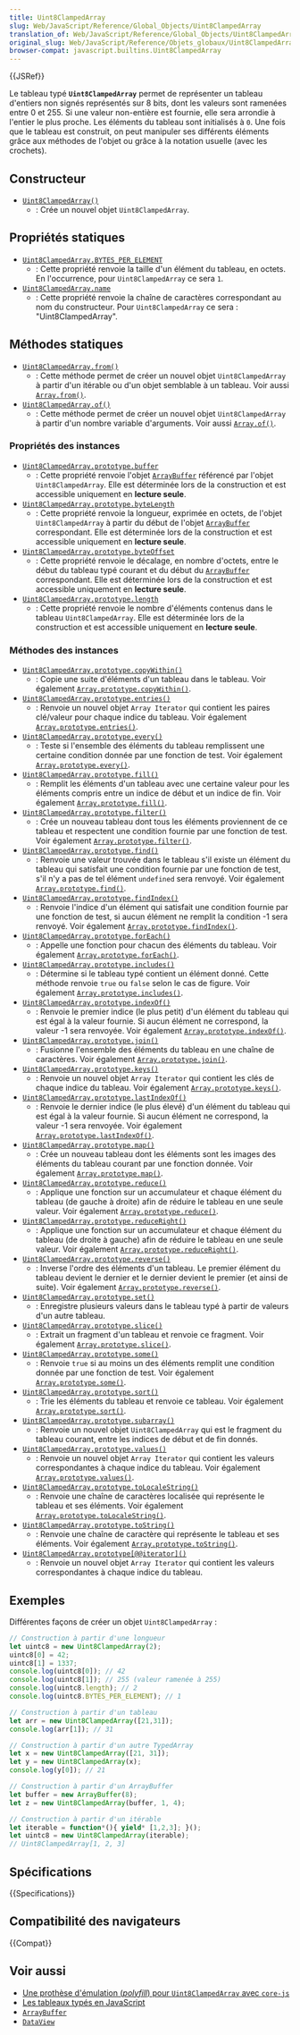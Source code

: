 ```yaml
---
title: Uint8ClampedArray
slug: Web/JavaScript/Reference/Global_Objects/Uint8ClampedArray
translation_of: Web/JavaScript/Reference/Global_Objects/Uint8ClampedArray
original_slug: Web/JavaScript/Reference/Objets_globaux/Uint8ClampedArray
browser-compat: javascript.builtins.Uint8ClampedArray
---
```

{{JSRef}}

Le tableau typé **`Uint8ClampedArray`** permet de représenter un tableau d'entiers non signés représentés sur 8 bits, dont les valeurs sont ramenées entre 0 et 255. Si une valeur non-entière est fournie, elle sera arrondie à l'entier le plus proche. Les éléments du tableau sont initialisés à `0`. Une fois que le tableau est construit, on peut manipuler ses différents éléments grâce aux méthodes de l'objet ou grâce à la notation usuelle (avec les crochets).

## Constructeur

- [`Uint8ClampedArray()`](/fr/docs/Web/JavaScript/Reference/Global_Objects/Uint8ClampedArray/Uint8ClampedArray)
  - : Crée un nouvel objet `Uint8ClampedArray`.

## Propriétés statiques

- [`Uint8ClampedArray.BYTES_PER_ELEMENT`](/fr/docs/Web/JavaScript/Reference/Global_Objects/TypedArray/BYTES_PER_ELEMENT)
  - : Cette propriété renvoie la taille d'un élément du tableau, en octets. En l'occurrence, pour `Uint8ClampedArray` ce sera `1`.
- [`Uint8ClampedArray.name`](/fr/docs/Web/JavaScript/Reference/Global_Objects/TypedArray/name)
  - : Cette propriété renvoie la chaîne de caractères correspondant au nom du constructeur. Pour `Uint8ClampedArray` ce sera : "Uint8ClampedArray".

## Méthodes statiques

- [`Uint8ClampedArray.from()`](/fr/docs/Web/JavaScript/Reference/Global_Objects/TypedArray/from)
  - : Cette méthode permet de créer un nouvel objet `Uint8ClampedArray` à partir d'un itérable ou d'un objet semblable à un tableau. Voir aussi [`Array.from()`](/fr/docs/Web/JavaScript/Reference/Global_Objects/Array/from).
- [`Uint8ClampedArray.of()`](/fr/docs/Web/JavaScript/Reference/Global_Objects/TypedArray/of)
  - : Cette méthode permet de créer un nouvel objet `Uint8ClampedArray` à partir d'un nombre variable d'arguments. Voir aussi [`Array.of()`](/fr/docs/Web/JavaScript/Reference/Global_Objects/Array/of).

### Propriétés des instances

- [`Uint8ClampedArray.prototype.buffer`](/fr/docs/Web/JavaScript/Reference/Global_Objects/TypedArray/buffer)
  - : Cette propriété renvoie l'objet [`ArrayBuffer`](/fr/docs/Web/JavaScript/Reference/Global_Objects/ArrayBuffer) référencé par l'objet `Uint8ClampedArray`. Elle est déterminée lors de la construction et est accessible uniquement en **lecture seule**.
- [`Uint8ClampedArray.prototype.byteLength`](/fr/docs/Web/JavaScript/Reference/Global_Objects/TypedArray/byteLength)
  - : Cette propriété renvoie la longueur, exprimée en octets, de l'objet `Uint8ClampedArray` à partir du début de l'objet [`ArrayBuffer`](/fr/docs/Web/JavaScript/Reference/Global_Objects/ArrayBuffer) correspondant. Elle est déterminée lors de la construction et est accessible uniquement en **lecture seule**.
- [`Uint8ClampedArray.prototype.byteOffset`](/fr/docs/Web/JavaScript/Reference/Global_Objects/TypedArray/byteOffset)
  - : Cette propriété renvoie le décalage, en nombre d'octets, entre le début du tableau typé courant et du début du [`ArrayBuffer`](/fr/docs/Web/JavaScript/Reference/Global_Objects/ArrayBuffer) correspondant. Elle est déterminée lors de la construction et est accessible uniquement en **lecture seule**.
- [`Uint8ClampedArray.prototype.length`](/fr/docs/Web/JavaScript/Reference/Global_Objects/TypedArray/length)
  - : Cette propriété renvoie le nombre d'éléments contenus dans le tableau `Uint8ClampedArray`. Elle est déterminée lors de la construction et est accessible uniquement en **lecture seule**.

### Méthodes des instances

- [`Uint8ClampedArray.prototype.copyWithin()`](/fr/docs/Web/JavaScript/Reference/Global_Objects/TypedArray/copyWithin)
  - : Copie une suite d'éléments d'un tableau dans le tableau. Voir également [`Array.prototype.copyWithin()`](/fr/docs/Web/JavaScript/Reference/Global_Objects/Array/copyWithin).
- [`Uint8ClampedArray.prototype.entries()`](/fr/docs/Web/JavaScript/Reference/Global_Objects/TypedArray/entries)
  - : Renvoie un nouvel objet `Array Iterator` qui contient les paires clé/valeur pour chaque indice du tableau. Voir également [`Array.prototype.entries()`](/fr/docs/Web/JavaScript/Reference/Global_Objects/Array/entries).
- [`Uint8ClampedArray.prototype.every()`](/fr/docs/Web/JavaScript/Reference/Global_Objects/TypedArray/every)
  - : Teste si l'ensemble des éléments du tableau remplissent une certaine condition donnée par une fonction de test. Voir également [`Array.prototype.every()`](/fr/docs/Web/JavaScript/Reference/Global_Objects/Array/every).
- [`Uint8ClampedArray.prototype.fill()`](/fr/docs/Web/JavaScript/Reference/Global_Objects/TypedArray/fill)
  - : Remplit les éléments d'un tableau avec une certaine valeur pour les éléments compris entre un indice de début et un indice de fin. Voir également [`Array.prototype.fill()`](/fr/docs/Web/JavaScript/Reference/Global_Objects/Array/fill).
- [`Uint8ClampedArray.prototype.filter()`](/fr/docs/Web/JavaScript/Reference/Global_Objects/TypedArray/filter)
  - : Crée un nouveau tableau dont tous les éléments proviennent de ce tableau et respectent une condition fournie par une fonction de test. Voir également [`Array.prototype.filter()`](/fr/docs/Web/JavaScript/Reference/Global_Objects/Array/filter).
- [`Uint8ClampedArray.prototype.find()`](/fr/docs/Web/JavaScript/Reference/Global_Objects/TypedArray/find)
  - : Renvoie une valeur trouvée dans le tableau s'il existe un élément du tableau qui satisfait une condition fournie par une fonction de test, s'il n'y a pas de tel élément `undefined` sera renvoyé. Voir également [`Array.prototype.find()`](/fr/docs/Web/JavaScript/Reference/Global_Objects/Array/find).
- [`Uint8ClampedArray.prototype.findIndex()`](/fr/docs/Web/JavaScript/Reference/Global_Objects/TypedArray/findIndex)
  - : Renvoie l'indice d'un élément qui satisfait une condition fournie par une fonction de test, si aucun élément ne remplit la condition -1 sera renvoyé. Voir également [`Array.prototype.findIndex()`](/fr/docs/Web/JavaScript/Reference/Global_Objects/Array/findIndex).
- [`Uint8ClampedArray.prototype.forEach()`](/fr/docs/Web/JavaScript/Reference/Global_Objects/TypedArray/forEach)
  - : Appelle une fonction pour chacun des éléments du tableau. Voir également [`Array.prototype.forEach()`](/fr/docs/Web/JavaScript/Reference/Global_Objects/Array/forEach).
- [`Uint8ClampedArray.prototype.includes()`](/fr/docs/Web/JavaScript/Reference/Global_Objects/TypedArray/includes)
  - : Détermine si le tableau typé contient un élément donné. Cette méthode renvoie `true` ou `false` selon le cas de figure. Voir également [`Array.prototype.includes()`](/fr/docs/Web/JavaScript/Reference/Global_Objects/Array/includes).
- [`Uint8ClampedArray.prototype.indexOf()`](/fr/docs/Web/JavaScript/Reference/Global_Objects/TypedArray/indexOf)
  - : Renvoie le premier indice (le plus petit) d'un élément du tableau qui est égal à la valeur fournie. Si aucun élément ne correspond, la valeur -1 sera renvoyée. Voir également [`Array.prototype.indexOf()`](/fr/docs/Web/JavaScript/Reference/Global_Objects/Array/indexOf).
- [`Uint8ClampedArray.prototype.join()`](/fr/docs/Web/JavaScript/Reference/Global_Objects/TypedArray/join)
  - : Fusionne l'ensemble des éléments du tableau en une chaîne de caractères. Voir également [`Array.prototype.join()`](/fr/docs/Web/JavaScript/Reference/Global_Objects/Array/join).
- [`Uint8ClampedArray.prototype.keys()`](/fr/docs/Web/JavaScript/Reference/Global_Objects/TypedArray/keys)
  - : Renvoie un nouvel objet `Array Iterator` qui contient les clés de chaque indice du tableau. Voir également [`Array.prototype.keys()`](/fr/docs/Web/JavaScript/Reference/Global_Objects/Array/keys).
- [`Uint8ClampedArray.prototype.lastIndexOf()`](/fr/docs/Web/JavaScript/Reference/Global_Objects/TypedArray/lastIndexOf)
  - : Renvoie le dernier indice (le plus élevé) d'un élément du tableau qui est égal à la valeur fournie. Si aucun élément ne correspond, la valeur -1 sera renvoyée. Voir également [`Array.prototype.lastIndexOf()`](/fr/docs/Web/JavaScript/Reference/Global_Objects/Array/lastIndexOf).
- [`Uint8ClampedArray.prototype.map()`](/fr/docs/Web/JavaScript/Reference/Global_Objects/TypedArray/map)
  - : Crée un nouveau tableau dont les éléments sont les images des éléments du tableau courant par une fonction donnée. Voir également [`Array.prototype.map()`](/fr/docs/Web/JavaScript/Reference/Global_Objects/Array/map).
- [`Uint8ClampedArray.prototype.reduce()`](/fr/docs/Web/JavaScript/Reference/Global_Objects/TypedArray/reduce)
  - : Applique une fonction sur un accumulateur et chaque élément du tableau (de gauche à droite) afin de réduire le tableau en une seule valeur. Voir également [`Array.prototype.reduce()`](/fr/docs/Web/JavaScript/Reference/Global_Objects/Array/Reduce).
- [`Uint8ClampedArray.prototype.reduceRight()`](/fr/docs/Web/JavaScript/Reference/Global_Objects/TypedArray/reduceRight)
  - : Applique une fonction sur un accumulateur et chaque élément du tableau (de droite à gauche) afin de réduire le tableau en une seule valeur. Voir également [`Array.prototype.reduceRight()`](/fr/docs/Web/JavaScript/Reference/Global_Objects/Array/ReduceRight).
- [`Uint8ClampedArray.prototype.reverse()`](/fr/docs/Web/JavaScript/Reference/Global_Objects/TypedArray/reverse)
  - : Inverse l'ordre des éléments d'un tableau. Le premier élément du tableau devient le dernier et le dernier devient le premier (et ainsi de suite). Voir également [`Array.prototype.reverse()`](/fr/docs/Web/JavaScript/Reference/Global_Objects/Array/reverse).
- [`Uint8ClampedArray.prototype.set()`](/fr/docs/Web/JavaScript/Reference/Global_Objects/TypedArray/set)
  - : Enregistre plusieurs valeurs dans le tableau typé à partir de valeurs d'un autre tableau.
- [`Uint8ClampedArray.prototype.slice()`](/fr/docs/Web/JavaScript/Reference/Global_Objects/TypedArray/slice)
  - : Extrait un fragment d'un tableau et renvoie ce fragment. Voir également [`Array.prototype.slice()`](/fr/docs/Web/JavaScript/Reference/Global_Objects/Array/slice).
- [`Uint8ClampedArray.prototype.some()`](/fr/docs/Web/JavaScript/Reference/Global_Objects/TypedArray/some)
  - : Renvoie `true` si au moins un des éléments remplit une condition donnée par une fonction de test. Voir également [`Array.prototype.some()`](/fr/docs/Web/JavaScript/Reference/Global_Objects/Array/some).
- [`Uint8ClampedArray.prototype.sort()`](/fr/docs/Web/JavaScript/Reference/Global_Objects/TypedArray/sort)
  - : Trie les éléments du tableau et renvoie ce tableau. Voir également [`Array.prototype.sort()`](/fr/docs/Web/JavaScript/Reference/Global_Objects/Array/sort).
- [`Uint8ClampedArray.prototype.subarray()`](/fr/docs/Web/JavaScript/Reference/Global_Objects/TypedArray/subarray)
  - : Renvoie un nouvel objet `Uint8ClampedArray` qui est le fragment du tableau courant, entre les indices de début et de fin donnés.
- [`Uint8ClampedArray.prototype.values()`](/fr/docs/Web/JavaScript/Reference/Global_Objects/TypedArray/values)
  - : Renvoie un nouvel objet `Array Iterator` qui contient les valeurs correspondantes à chaque indice du tableau. Voir également [`Array.prototype.values()`](/fr/docs/Web/JavaScript/Reference/Global_Objects/Array/values).
- [`Uint8ClampedArray.prototype.toLocaleString()`](/fr/docs/Web/JavaScript/Reference/Global_Objects/TypedArray/toLocaleString)
  - : Renvoie une chaîne de caractères localisée qui représente le tableau et ses éléments. Voir également [`Array.prototype.toLocaleString()`](/fr/docs/Web/JavaScript/Reference/Global_Objects/Array/toLocaleString).
- [`Uint8ClampedArray.prototype.toString()`](/fr/docs/Web/JavaScript/Reference/Global_Objects/TypedArray/toString)
  - : Renvoie une chaîne de caractère qui représente le tableau et ses éléments. Voir également [`Array.prototype.toString()`](/fr/docs/Web/JavaScript/Reference/Global_Objects/Array/toString).
- [`Uint8ClampedArray.prototype[@@iterator]()`](/fr/docs/Web/JavaScript/Reference/Global_Objects/TypedArray/@@iterator)
  - : Renvoie un nouvel objet `Array Iterator` qui contient les valeurs correspondantes à chaque indice du tableau.

## Exemples

Différentes façons de créer un objet `Uint8ClampedArray`&nbsp;:

```js
// Construction à partir d'une longueur
let uintc8 = new Uint8ClampedArray(2);
uintc8[0] = 42;
uintc8[1] = 1337;
console.log(uintc8[0]); // 42
console.log(uintc8[1]); // 255 (valeur ramenée à 255)
console.log(uintc8.length); // 2
console.log(uintc8.BYTES_PER_ELEMENT); // 1

// Construction à partir d'un tableau
let arr = new Uint8ClampedArray([21,31]);
console.log(arr[1]); // 31

// Construction à partir d'un autre TypedArray
let x = new Uint8ClampedArray([21, 31]);
let y = new Uint8ClampedArray(x);
console.log(y[0]); // 21

// Construction à partir d'un ArrayBuffer
let buffer = new ArrayBuffer(8);
let z = new Uint8ClampedArray(buffer, 1, 4);

// Construction à partir d'un itérable
let iterable = function*(){ yield* [1,2,3]; }();
let uintc8 = new Uint8ClampedArray(iterable);
// Uint8ClampedArray[1, 2, 3]
```

## Spécifications

{{Specifications}}

## Compatibilité des navigateurs

{{Compat}}

## Voir aussi

- [Une prothèse d'émulation (<i lang="en">polyfill</i>) pour `Uint8ClampedArray` avec `core-js`](https://github.com/zloirock/core-js#ecmascript-typed-arrays)
- [Les tableaux typés en JavaScript](/fr/docs/Web/JavaScript/Typed_arrays)
- [`ArrayBuffer`](/fr/docs/Web/JavaScript/Reference/Global_Objects/ArrayBuffer)
- [`DataView`](/fr/docs/Web/JavaScript/Reference/Global_Objects/DataView)
